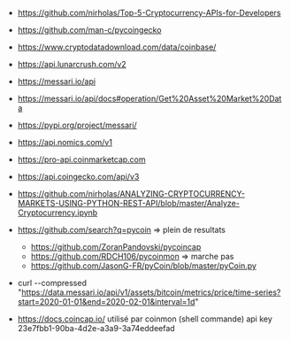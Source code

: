 - https://github.com/nirholas/Top-5-Cryptocurrency-APIs-for-Developers
- https://github.com/man-c/pycoingecko
- https://www.cryptodatadownload.com/data/coinbase/
- https://api.lunarcrush.com/v2
- https://messari.io/api
- https://messari.io/api/docs#operation/Get%20Asset%20Market%20Data
- https://pypi.org/project/messari/
- https://api.nomics.com/v1
- https://pro-api.coinmarketcap.com
- https://api.coingecko.com/api/v3
- https://github.com/nirholas/ANALYZING-CRYPTOCURRENCY-MARKETS-USING-PYTHON-REST-API/blob/master/Analyze-Cryptocurrency.ipynb
- https://github.com/search?q=pycoin => plein de resultats
  
  - https://github.com/ZoranPandovski/pycoincap
  - https://github.com/RDCH106/pycoinmon => marche pas
  - https://github.com/JasonG-FR/pyCoin/blob/master/pyCoin.py

- curl --compressed "https://data.messari.io/api/v1/assets/bitcoin/metrics/price/time-series?start=2020-01-01&end=2020-02-01&interval=1d"
- https://docs.coincap.io/ utilisé par coinmon (shell commande) api key 23e7fbb1-90ba-4d2e-a3a9-3a74eddeefad